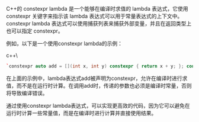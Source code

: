 
C++的 constexpr lambda 是一个能够在编译时求值的 lambda 表达式，它使用 constexpr 关键字来指示该 lambda 表达式可以用于常量表达式的上下文中。constexpr lambda 表达式可以使用捕获列表来捕获外部变量，并且在返回类型上也可以指定 constexpr。

例如，以下是一个使用constexpr lambda的示例：

c++\
```c++
`constexpr auto add = [](int x, int y) constexpr { return x + y; }; constexpr int result = add(2, 3); // 在编译时求值，result将被赋值为5`
```


在上面的示例中，lambda表达式add被声明为constexpr，允许在编译时进行求值，而不是在运行时计算。在调用add时，传递的参数也必须是编译时常量，否则将导致编译错误。

通过使用constexpr lambda表达式，可以实现更高效的代码，因为它可以避免在运行时计算一些常量值，而是在编译时进行计算并直接使用结果。